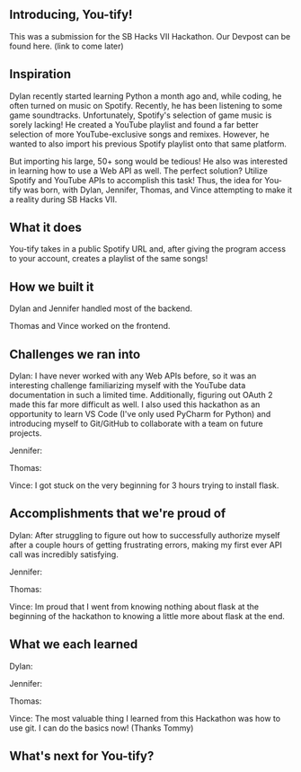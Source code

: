 ## Introducing, You-tify!

This was a submission for the SB Hacks VII Hackathon. Our Devpost can be found here. (link to come later)

## Inspiration

Dylan recently started learning Python a month ago and, while coding, he often turned on music on Spotify. Recently, he has been listening to some game soundtracks. Unfortunately, Spotify's selection of game music is sorely lacking! He created a YouTube playlist and found a far better selection of more YouTube-exclusive songs and remixes. However, he wanted to also import his previous Spotify playlist onto that same platform.

But importing his large, 50+ song would be tedious! He also was interested in learning how to use a Web API as well. The perfect solution? Utilize Spotify and YouTube APIs to accomplish this task! Thus, the idea for You-tify was born, with Dylan, Jennifer, Thomas, and Vince attempting to make it a reality during SB Hacks VII.

## What it does

You-tify takes in a public Spotify URL and, after giving the program access to your account, creates a playlist of the same songs!

## How we built it

Dylan and Jennifer handled most of the backend.

Thomas and Vince worked on the frontend.

## Challenges we ran into

Dylan: I have never worked with any Web APIs before, so it was an interesting challenge familiarizing myself with the YouTube data documentation in such a limited time. Additionally, figuring out OAuth 2 made this far more difficult as well. I also used this hackathon as an opportunity to learn VS Code (I've only used PyCharm for Python) and introducing myself to Git/GitHub to collaborate with a team on future projects.

Jennifer:

Thomas:

Vince: I got stuck on the very beginning for 3 hours trying to install flask.  

## Accomplishments that we're proud of

Dylan: After struggling to figure out how to successfully authorize myself after a couple hours of getting frustrating errors, making my first ever API call was incredibly satisfying. 

Jennifer:

Thomas:

Vince: Im proud that I went from knowing nothing about flask at the beginning of the hackathon to knowing a little more about flask at the end.

## What we each learned

Dylan: 

Jennifer:

Thomas:

Vince: The most valuable thing I learned from this Hackathon was how to use git.  I can do the basics now!  (Thanks Tommy)

## What's next for You-tify?


